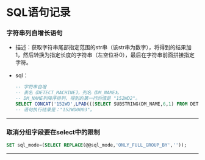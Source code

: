# SQL语句记录





### 字符串列自增长语句

- 描述：获取字符串尾部指定范围的str串（该str串为数字），将得到的结果加1，然后转换为指定长度的字符串（左空位补0），最后在字符串前面拼接指定字符。

- sql：

  ```sql
  -- 字符串自增
  -- 表名《DETECT_MACHINE》，列名《DM_NAME》。
  -- DM_NAME列降序排列，得到的第一行的值是 "152WD2"。
  SELECT CONCAT('152WD',LPAD(((SELECT SUBSTRING(DM_NAME,6,1) FROM DETECT_MACHINE WHERE DM_NAME=(SELECT DM_NAME FROM DETECT_MACHINE ORDER BY DM_NAME DESC LIMIT 1))+1),4,0));
  -- 语句执行结果是："152WD0003"。
  ```



---



### 取消分组字段要在select中的限制

```sql
SET sql_mode=(SELECT REPLACE(@@sql_mode,'ONLY_FULL_GROUP_BY',''));
```



---

